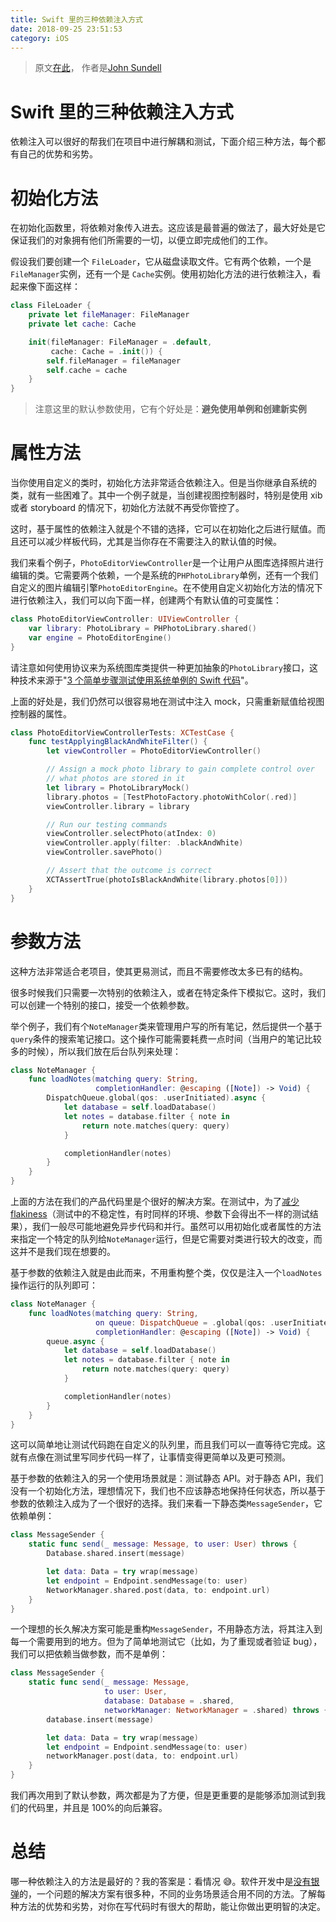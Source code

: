```yaml
---
title: Swift 里的三种依赖注入方式
date: 2018-09-25 23:51:53
category: iOS
---
```


> 原文[在此](https://www.swiftbysundell.com/posts/different-flavors-of-dependency-injection-in-swift)， 作者是[John Sundell](https://twitter.com/johnsundell)

# Swift 里的三种依赖注入方式

依赖注入可以很好的帮我们在项目中进行解耦和测试，下面介绍三种方法，每个都有自己的优势和劣势。

# 初始化方法

在初始化函数里，将依赖对象传入进去。这应该是最普遍的做法了，最大好处是它保证我们的对象拥有他们所需要的一切，以便立即完成他们的工作。

假设我们要创建一个 `FileLoader`，它从磁盘读取文件。它有两个依赖，一个是 `FileManager`实例，还有一个是 `Cache`实例。使用初始化方法的进行依赖注入，看起来像下面这样：

<!-- more -->

```swift
class FileLoader {
    private let fileManager: FileManager
    private let cache: Cache

    init(fileManager: FileManager = .default,
         cache: Cache = .init()) {
        self.fileManager = fileManager
        self.cache = cache
    }
}
```

> 注意这里的默认参数使用，它有个好处是：**避免使用单例和创建新实例**

# 属性方法

当你使用自定义的类时，初始化方法非常适合依赖注入。但是当你继承自系统的类，就有一些困难了。其中一个例子就是，当创建视图控制器时，特别是使用 xib 或者 storyboard 的情况下，初始化方法就不再受你管控了。

这时，基于属性的依赖注入就是个不错的选择，它可以在初始化之后进行赋值。而且还可以减少样板代码，尤其是当你存在不需要注入的默认值的时候。

我们来看个例子，`PhotoEditorViewController`是一个让用户从图库选择照片进行编辑的类。它需要两个依赖，一个是系统的`PHPhotoLibrary`单例，还有一个我们自定义的图片编辑引擎`PhotoEditorEngine`。在不使用自定义初始化方法的情况下进行依赖注入，我们可以向下面一样，创建两个有默认值的可变属性：

```swift
class PhotoEditorViewController: UIViewController {
    var library: PhotoLibrary = PHPhotoLibrary.shared()
    var engine = PhotoEditorEngine()
}
```

请注意如何使用协议来为系统图库类提供一种更加抽象的`PhotoLibrary`接口，这种技术来源于"[3 个简单步骤测试使用系统单例的 Swift 代码](https://www.swiftbysundell.com/posts/testing-swift-code-that-uses-system-singletons-in-3-easy-steps)"。

上面的好处是，我们仍然可以很容易地在测试中注入 mock，只需重新赋值给视图控制器的属性。

```swift
class PhotoEditorViewControllerTests: XCTestCase {
    func testApplyingBlackAndWhiteFilter() {
        let viewController = PhotoEditorViewController()

        // Assign a mock photo library to gain complete control over
        // what photos are stored in it
        let library = PhotoLibraryMock()
        library.photos = [TestPhotoFactory.photoWithColor(.red)]
        viewController.library = library

        // Run our testing commands
        viewController.selectPhoto(atIndex: 0)
        viewController.apply(filter: .blackAndWhite)
        viewController.savePhoto()

        // Assert that the outcome is correct
        XCTAssertTrue(photoIsBlackAndWhite(library.photos[0]))
    }
}
```

# 参数方法

这种方法非常适合老项目，使其更易测试，而且不需要修改太多已有的结构。

很多时候我们只需要一次特别的依赖注入，或者在特定条件下模拟它。这时，我们可以创建一个特别的接口，接受一个依赖参数。

举个例子，我们有个`NoteManager`类来管理用户写的所有笔记，然后提供一个基于`query`条件的搜索笔记接口。这个操作可能需要耗费一点时间（当用户的笔记比较多的时候），所以我们放在后台队列来处理：

```swift
class NoteManager {
    func loadNotes(matching query: String,
                   completionHandler: @escaping ([Note]) -> Void) {
        DispatchQueue.global(qos: .userInitiated).async {
            let database = self.loadDatabase()
            let notes = database.filter { note in
                return note.matches(query: query)
            }

            completionHandler(notes)
        }
    }
}
```

上面的方法在我们的产品代码里是个很好的解决方案。在测试中，为了[减少 flakiness](https://www.swiftbysundell.com/posts/reducing-flakiness-in-swift-tests)（测试中的不稳定性，有时同样的环境、参数下会得出不一样的测试结果），我们一般尽可能地避免异步代码和并行。虽然可以用初始化或者属性的方法来指定一个特定的队列给`NoteManager`运行，但是它需要对类进行较大的改变，而这并不是我们现在想要的。

基于参数的依赖注入就是由此而来，不用重构整个类，仅仅是注入一个`loadNotes`操作运行的队列即可：

```swift
class NoteManager {
    func loadNotes(matching query: String,
                   on queue: DispatchQueue = .global(qos: .userInitiated),
                   completionHandler: @escaping ([Note]) -> Void) {
        queue.async {
            let database = self.loadDatabase()
            let notes = database.filter { note in
                return note.matches(query: query)
            }

            completionHandler(notes)
        }
    }
}
```

这可以简单地让测试代码跑在自定义的队列里，而且我们可以一直等待它完成。这就有点像在测试里写同步代码一样了，让事情变得更简单以及更可预测。

基于参数的依赖注入的另一个使用场景就是：测试静态 API。对于静态 API，我们没有一个初始化方法，理想情况下，我们也不应该静态地保持任何状态，所以基于参数的依赖注入成为了一个很好的选择。我们来看一下静态类`MessageSender`，它依赖单例：

```Swift
class MessageSender {
    static func send(_ message: Message, to user: User) throws {
        Database.shared.insert(message)

        let data: Data = try wrap(message)
        let endpoint = Endpoint.sendMessage(to: user)
        NetworkManager.shared.post(data, to: endpoint.url)
    }
}
```

一个理想的长久解决方案可能是重构`MessageSender`，不用静态方法，将其注入到每一个需要用到的地方。但为了简单地测试它（比如，为了重现或者验证 bug），我们可以把依赖当做参数，而不是单例：

```Swift
class MessageSender {
    static func send(_ message: Message,
                     to user: User,
                     database: Database = .shared,
                     networkManager: NetworkManager = .shared) throws {
        database.insert(message)

        let data: Data = try wrap(message)
        let endpoint = Endpoint.sendMessage(to: user)
        networkManager.post(data, to: endpoint.url)
    }
}
```

我们再次用到了默认参数，两次都是为了方便，但是更重要的是能够添加测试到我们的代码里，并且是 100%的向后兼容。

# 总结

哪一种依赖注入的方法是最好的？我的答案是：看情况 😅。软件开发中是[没有银弹](https://zh.wikipedia.org/wiki/%E6%B2%A1%E6%9C%89%E9%93%B6%E5%BC%B9)的，一个问题的解决方案有很多种，不同的业务场景适合用不同的方法。了解每种方法的优势和劣势，对你在写代码时有很大的帮助，能让你做出更明智的决定。
